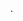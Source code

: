                            .                                                                                                                                                                                                                                                                                                                                                                                                                                         
   
    
    
             
      
    
   
